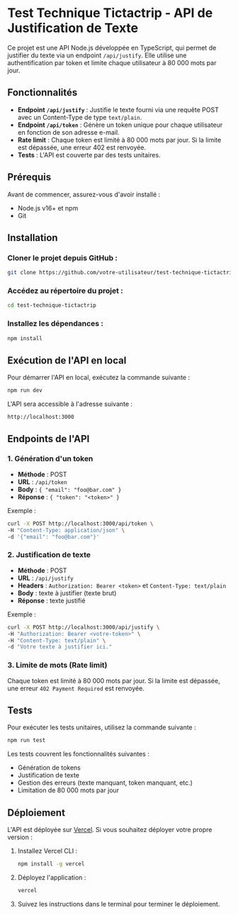 # Test Technique Tictactrip - API de Justification de Texte

Ce projet est une API Node.js développée en TypeScript, qui permet de justifier du texte via un endpoint `/api/justify`. Elle utilise une authentification par token et limite chaque utilisateur à 80 000 mots par jour.

## Fonctionnalités

- **Endpoint `/api/justify`** : Justifie le texte fourni via une requête POST avec un Content-Type de type `text/plain`.
- **Endpoint `/api/token`** : Génère un token unique pour chaque utilisateur en fonction de son adresse e-mail.
- **Rate limit** : Chaque token est limité à 80 000 mots par jour. Si la limite est dépassée, une erreur 402 est renvoyée.
- **Tests** : L'API est couverte par des tests unitaires.

## Prérequis

Avant de commencer, assurez-vous d'avoir installé :

- Node.js v16+ et npm
- Git

## Installation

### Cloner le projet depuis GitHub :

```bash
git clone https://github.com/votre-utilisateur/test-technique-tictactrip.git
```

### Accédez au répertoire du projet :

```bash
cd test-technique-tictactrip
```

### Installez les dépendances :

```bash
npm install
```

## Exécution de l'API en local

Pour démarrer l'API en local, exécutez la commande suivante :

```bash
npm run dev
```

L'API sera accessible à l'adresse suivante :

```
http://localhost:3000
```

## Endpoints de l'API

### 1. Génération d'un token

- **Méthode** : POST
- **URL** : `/api/token`
- **Body** : `{ "email": "foo@bar.com" }`
- **Réponse** : `{ "token": "<token>" }`

Exemple :

```bash
curl -X POST http://localhost:3000/api/token \
-H "Content-Type: application/json" \
-d '{"email": "foo@bar.com"}'
```

### 2. Justification de texte

- **Méthode** : POST
- **URL** : `/api/justify`
- **Headers** : `Authorization: Bearer <token>` et `Content-Type: text/plain`
- **Body** : texte à justifier (texte brut)
- **Réponse** : texte justifié

Exemple :

```bash
curl -X POST http://localhost:3000/api/justify \
-H "Authorization: Bearer <votre-token>" \
-H "Content-Type: text/plain" \
-d "Votre texte à justifier ici."
```

### 3. Limite de mots (Rate limit)

Chaque token est limité à 80 000 mots par jour. Si la limite est dépassée, une erreur `402 Payment Required` est renvoyée.

## Tests

Pour exécuter les tests unitaires, utilisez la commande suivante :

```bash
npm run test
```

Les tests couvrent les fonctionnalités suivantes :
- Génération de tokens
- Justification de texte
- Gestion des erreurs (texte manquant, token manquant, etc.)
- Limitation de 80 000 mots par jour

## Déploiement

L'API est déployée sur [Vercel](https://vercel.com/). Si vous souhaitez déployer votre propre version :

1. Installez Vercel CLI :

   ```bash
   npm install -g vercel
   ```

2. Déployez l'application :

   ```bash
   vercel
   ```

3. Suivez les instructions dans le terminal pour terminer le déploiement.